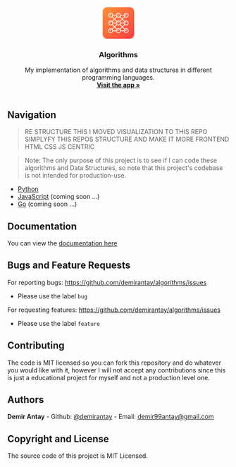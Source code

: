 <p align="center">
    <img src="branding/logo.png" alt="Repository logo" width="72" height="72">
</p>

<h3 align="center">Algorithms</h3>

<p align="center">
  My implementation of algorithms and data structures in different programming languages.
  <br>
  <a href=" https://demirantay.github.io/algorithms/"><strong>Visit the app »</strong></a>
  <br>
  <br>
</p>

## Navigation


> RE STRUCTURE THIS I MOVED VISUALIZATION TO THIS REPO SIMPLYFY THIS REPOS STRUCTURE AND MAKE IT MORE FRONTEND HTML CSS JS CENTRIC



> Note: The only purpose of this project is to see if I can code these algorithms and Data Structures, so note that this project's codebase is not intended for production-use.

- [Python](./python)
- [JavaScript](./javascript) (coming soon ...)
- [Go](./go) (coming soon ...)

## Documentation

You can view the [documentation here](./docs/index.md)


## Bugs and Feature Requests

For reporting bugs: https://github.com/demirantay/algorithms/issues
  - Please use the label `bug`

For requesting features: https://github.com/demirantay/algorithms/issues
  - Please use the label `feature`

## Contributing

The code is MIT licensed so you can fork this repository and do whatever you would like with it, however I will not accept any contributions since this is just a educational project for myself and not a production level one.

## Authors

**Demir Antay**
    - Github: [@demirantay](https://github.com/demirantay)
    - Email: demir99antay@gmail.com

## Copyright and License

The source code of this project is MIT Licensed.
